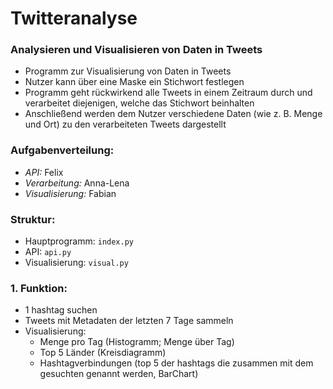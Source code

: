# Twitteranalyse

### Analysieren und Visualisieren von Daten in Tweets

- Programm zur Visualisierung von Daten in Tweets
- Nutzer kann über eine Maske ein Stichwort festlegen
- Programm geht rückwirkend alle Tweets in einem Zeitraum durch und verarbeitet diejenigen, welche das Stichwort beinhalten
- Anschließend werden dem Nutzer verschiedene Daten (wie z. B. Menge und Ort) zu den verarbeiteten Tweets dargestellt

### Aufgabenverteilung:

- _API:_ Felix
- _Verarbeitung:_ Anna-Lena
- _Visualisierung:_ Fabian

### Struktur:

- Hauptprogramm: `index.py`
- API: `api.py`
- Visualisierung: `visual.py`

### 1. Funktion:

- 1 hashtag suchen
- Tweets mit Metadaten der letzten 7 Tage sammeln
- Visualisierung:
  - Menge pro Tag (Histogramm; Menge über Tag)
  - Top 5 Länder (Kreisdiagramm)
  - Hashtagverbindungen (top 5 der hashtags die zusammen mit dem gesuchten genannt werden, BarChart)
